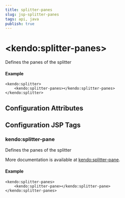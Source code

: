 ```yaml
---
title: splitter-panes
slug: jsp-splitter-panes
tags: api, java
publish: true
---
```


# \<kendo:splitter-panes\>

Defines the panes of the splitter

#### Example
    <kendo:splitter>
        <kendo:splitter-panes></kendo:splitter-panes>
    </kendo:splitter>

## Configuration Attributes


##  Configuration JSP Tags

### kendo:splitter-pane

Defines the panes of the splitter

More documentation is available at [kendo:splitter-pane](splitter/pane).

#### Example

    <kendo:splitter-panes>
        <kendo:splitter-pane></kendo:splitter-pane>
    </kendo:splitter-panes>

